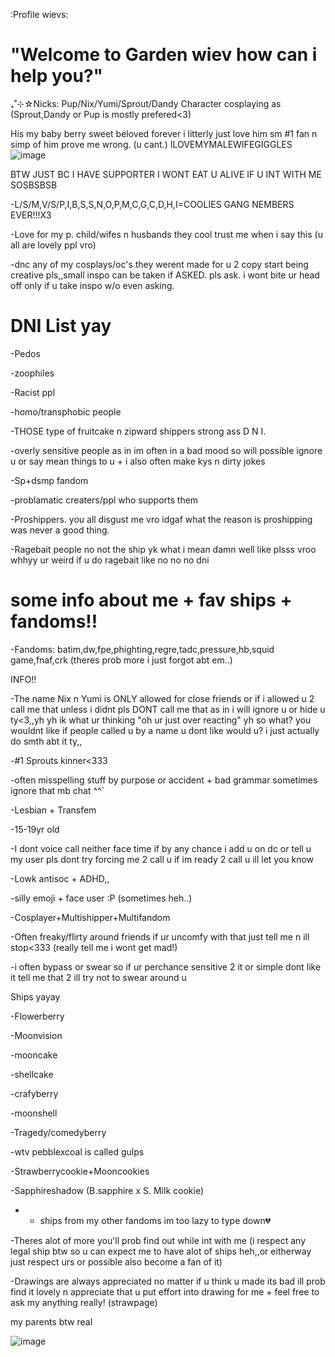 :Profile wievs:

# "Welcome to Garden wiev how can i help you?"

₊˚⊹☆Nicks: Pup/Nix/Yumi/Sprout/Dandy Character cosplaying as (Sprout,Dandy or Pup is mostly prefered<3)

His my baby berry sweet beloved forever i litterly just love him sm #1 fan n simp of him prove me wrong. (u cant.)    ILOVEMYMALEWIFEGIGGLES
![image](https://github.com/user-attachments/assets/250ff053-85eb-4512-a969-08ab14bef068)


BTW JUST BC I HAVE SUPPORTER I WONT EAT U ALIVE IF U INT WITH ME SOSBSBSB


-L/S/M,V/S/P,I,B,S,S,N,O,P,M,C,G,C,D,H,I=COOLIES GANG NEMBERS EVER!!!X3


-Love for my p. child/wifes n husbands they cool trust me when i say this (u all are lovely ppl vro)



-dnc any of my cosplays/oc's they werent made for u 2 copy start being creative pls,,small inspo can be taken if ASKED. pls ask. i wont bite ur head off only if u take inspo w/o even asking.


# DNI List yay


-Pedos

-zoophiles

-Racist ppl

-homo/transphobic people

-THOSE type of fruitcake n zipward shippers strong ass D N I.

-overly sensitive people as in im often in a bad mood so will possible ignore u or say mean things to u + i also often make kys n dirty jokes

-Sp+dsmp fandom

-problamatic creaters/ppl who supports them

-Proshippers. you all disgust me vro idgaf what the reason is proshipping was never a good thing.

-Ragebait people no not the ship yk what i mean damn well like plsss vroo whhyy ur weird if u do ragebait like no no no dni

# some info about me + fav ships + fandoms!!

-Fandoms: batim,dw,fpe,phighting,regre,tadc,pressure,hb,squid game,fnaf,crk (theres prob more i just forgot abt em..)

INFO!!

-The name Nix n Yumi is ONLY allowed for close friends or if i allowed u 2 call me that unless i didnt pls DONT call me that as in i will ignore u or hide u ty<3,,yh yh ik what ur thinking "oh ur just over reacting" yh so what? you wouldnt like if people called u by a name u dont like would u? i just actually do smth abt it ty,,

-#1 Sprouts kinner<333

-often misspelling stuff by purpose or accident + bad grammar sometimes ignore that mb chat ^^`

-Lesbian + Transfem 

-15-19yr old

-I dont voice call neither face time if by any chance i add u on dc or tell u my user pls dont try forcing me 2 call u if im ready 2 call u ill let you know 

-Lowk antisoc + ADHD,,


-silly emoji + face user :P (sometimes heh..)

-Cosplayer+Multishipper+Multifandom

-Often freaky/flirty around friends if ur uncomfy with that just tell me n ill stop<333 (really tell me i wont get mad!)

-i often bypass or swear so if ur perchance sensitive 2 it or simple dont like it tell me that 2 ill try not to swear around u

Ships yayay

-Flowerberry

-Moonvision

-mooncake

-shellcake

-crafyberry

-moonshell

-Tragedy/comedyberry

-wtv pebblexcoal is called gulps

-Strawberrycookie+Mooncookies

-Sapphireshadow (B.sapphire x S. Milk cookie)

- + ships from my other fandoms im too lazy to type down💔


-Theres alot of more you'll prob find out while int with me (i respect any legal ship btw so u can expect me to have alot of ships heh,,or eitherway just respect urs or possible also become a fan of it)


-Drawings are always appreciated no matter if u think u made its bad ill prob find it lovely n appreciate that u put effort into drawing for me + feel free to ask my anything really! (strawpage)







my parents btw real

![image](https://github.com/user-attachments/assets/b52228bc-9b3c-4124-9358-324488081759)

